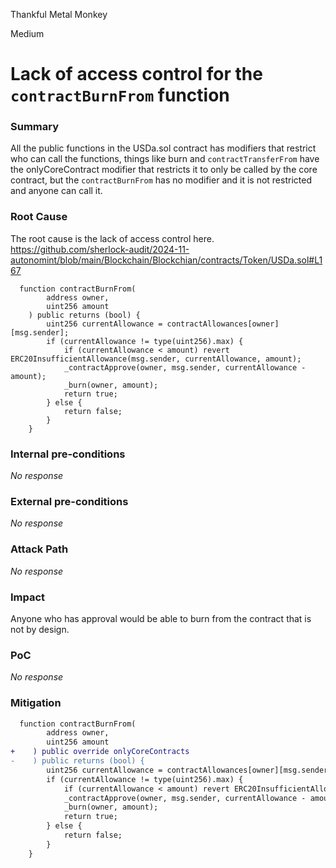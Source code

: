 Thankful Metal Monkey

Medium

# Lack of access control for the `contractBurnFrom` function

### Summary

All the public functions in the USDa.sol contract has modifiers that restrict who can call the functions, things like burn and `contractTransferFrom` have the onlyCoreContract modifier that restricts it to only be called by the core contract, but the `contractBurnFrom` has no modifier and it is not restricted and anyone can call it.

### Root Cause

The root cause is the lack of access control here.
https://github.com/sherlock-audit/2024-11-autonomint/blob/main/Blockchain/Blockchian/contracts/Token/USDa.sol#L167
```solidity
  function contractBurnFrom(
        address owner,
        uint256 amount
    ) public returns (bool) {
        uint256 currentAllowance = contractAllowances[owner][msg.sender];
        if (currentAllowance != type(uint256).max) {
            if (currentAllowance < amount) revert ERC20InsufficientAllowance(msg.sender, currentAllowance, amount);
            _contractApprove(owner, msg.sender, currentAllowance - amount);
            _burn(owner, amount);
            return true;
        } else {
            return false;
        }
    }
```

### Internal pre-conditions

_No response_

### External pre-conditions

_No response_

### Attack Path

_No response_

### Impact

Anyone who has approval would be able to burn from the contract that is not by design.

### PoC

_No response_

### Mitigation

```diff
  function contractBurnFrom(
        address owner,
        uint256 amount
+    ) public override onlyCoreContracts 
-    ) public returns (bool) {
        uint256 currentAllowance = contractAllowances[owner][msg.sender];
        if (currentAllowance != type(uint256).max) {
            if (currentAllowance < amount) revert ERC20InsufficientAllowance(msg.sender, currentAllowance, amount);
            _contractApprove(owner, msg.sender, currentAllowance - amount);
            _burn(owner, amount);
            return true;
        } else {
            return false;
        }
    }
```